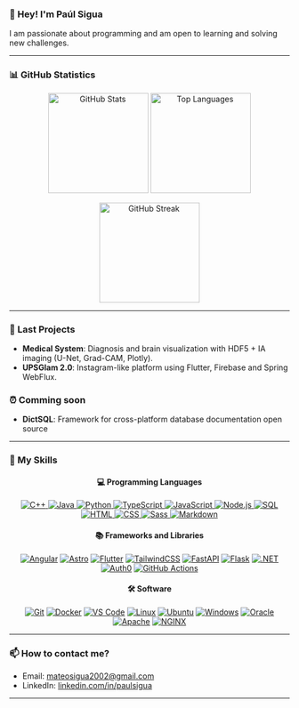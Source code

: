 <p><h3>👋 Hey! I'm Paúl Sigua</h3></p>

I am passionate about programming and am open to learning and solving new challenges.

---

<p align="center"><h3 align="left">📊 GitHub Statistics</h3></p>

<p align="center">
  <img 
    src="https://github-readme-stats.vercel.app/api?username=PaulSigua&show_icons=true&theme=github_light&bg_color=00000000" 
    alt="GitHub Stats" height="180"/>
  <img 
    src="https://github-readme-stats.vercel.app/api/top-langs/?username=PaulSigua&layout=compact&theme=github_light&bg_color=00000000" 
    alt="Top Languages" height="180"/>
</p>

<p align="center">
  <img 
    src="https://streak-stats.demolab.com?user=PaulSigua&theme=github_light&date_format=j%20M%5B%20Y%5D&background=00000000" 
    alt="GitHub Streak" height="180"/>
</p>

---

<p align="center"><h3 align="left">🚀 Last Projects</h3></p>

- **Medical System**: Diagnosis and brain visualization with HDF5 + IA imaging (U-Net, Grad-CAM, Plotly).
- **UPSGlam 2.0**: Instagram-like platform using Flutter, Firebase and Spring WebFlux.

<p align="center"><h3 align="left">⏰ Comming soon</h3></p>

- **DictSQL**: Framework for cross-platform database documentation open source

---

<p><h3 align="left">🧠 My Skills</h3></p>

<p><h4 align="center">💻 Programming Languages</h4></p>

<p align="center">
  <a href="https://github.com/search?q=user%3APaulSigua+language%3Acpp">
    <img alt="C++" src="https://img.shields.io/badge/C++-00599C.svg?logo=cplusplus&logoColor=white">
  </a>
  <a href="https://github.com/search?q=user%3APaulSigua+language%3Ajava">
    <img alt="Java" src="https://custom-icon-badges.demolab.com/badge/Java-007396.svg?logo=java&logoColor=white">
  </a>
  <a href="https://github.com/search?q=user%3APaulSigua+language%3Apython">
    <img alt="Python" src="https://img.shields.io/badge/Python-14354C.svg?logo=python&logoColor=white">
  </a>
  <a href="https://github.com/search?q=user%3APaulSigua+language%3Atypescript">
    <img alt="TypeScript" src="https://img.shields.io/badge/TypeScript-007ACC.svg?logo=typescript&logoColor=white">
  </a>
  <a href="https://github.com/search?q=user%3APaulSigua+language%3Ajavascript">
    <img alt="JavaScript" src="https://img.shields.io/badge/JavaScript-F7DF1E.svg?logo=javascript&logoColor=black">
  </a>
  <a href="https://github.com/search?q=user%3APaulSigua+language%3Anodejs">
    <img alt="Node.js" src="https://img.shields.io/badge/Node.js-43853D.svg?logo=node.js&logoColor=white">
  </a>
  <a href="https://github.com/search?q=user%3APaulSigua+language%3Asql">
    <img alt="SQL" src="https://custom-icon-badges.demolab.com/badge/SQL-025E8C.svg?logo=database&logoColor=white">
  </a>
  <a href="https://github.com/search?q=user%3APaulSigua+language%3Ahtml">
    <img alt="HTML" src="https://img.shields.io/badge/HTML-E34F26.svg?logo=html5&logoColor=white">
  </a>
  <a href="https://github.com/search?q=user%3APaulSigua+language%3Acss">
    <img alt="CSS" src="https://img.shields.io/badge/CSS-1572B6.svg?logo=css3&logoColor=white">
  </a>
  <a href="https://github.com/search?q=user%3APaulSigua+language%3Asass">
    <img alt="Sass" src="https://img.shields.io/badge/Sass-CC6699.svg?logo=sass&logoColor=white">
  </a>
  <a href="https://github.com/search?q=user%3APaulSigua+language%3Amarkdown">
    <img alt="Markdown" src="https://img.shields.io/badge/Markdown-000000.svg?logo=markdown&logoColor=white">
  </a>
</p>

<h4 align="center">📚 Frameworks and Libraries</h4>

<p align="center">
  <!-- Frontend -->
  <a href="#"><img alt="Angular" src="https://img.shields.io/badge/Angular-DD0031.svg?logo=angular&logoColor=white"></a>
  <a href="#"><img alt="Astro" src="https://img.shields.io/badge/Astro-FF5D01.svg?logo=astro&logoColor=white"></a>
  <a href="#"><img alt="Flutter" src="https://img.shields.io/badge/Flutter-02569B.svg?logo=flutter&logoColor=white"></a>
  <a href="#"><img alt="TailwindCSS" src="https://img.shields.io/badge/Tailwind_CSS-38B2AC.svg?logo=tailwind-css&logoColor=white"></a>
  <a href="#"><img alt="FastAPI" src="https://img.shields.io/badge/FastAPI-009688.svg?logo=fastapi&logoColor=white"></a>
  <a href="#"><img alt="Flask" src="https://img.shields.io/badge/Flask-000000.svg?logo=flask&logoColor=white"></a>
  <a href="#"><img alt=".NET" src="https://img.shields.io/badge/.NET-512BD4.svg?logo=dotnet&logoColor=white"></a>
  <a href="#"><img alt="Auth0" src="https://img.shields.io/badge/Auth0-EB5424.svg?logo=auth0&logoColor=white"></a>
  <a href="#"><img alt="GitHub Actions" src="https://img.shields.io/badge/GitHub%20Actions-2671E5.svg?logo=githubactions&logoColor=white"></a>
</p>

<h4 align="center">🛠 Software</h4>

<p align="center">
  <a href="#"><img alt="Git" src="https://img.shields.io/badge/Git-F05032.svg?logo=git&logoColor=white"></a>
  <a href="#"><img alt="Docker" src="https://img.shields.io/badge/Docker-2496ED.svg?logo=docker&logoColor=white"></a>
  <a href="#"><img alt="VS Code" src="https://img.shields.io/badge/VS%20Code-007ACC.svg?logo=visualstudiocode&logoColor=white"></a>
  <a href="#"><img alt="Linux" src="https://img.shields.io/badge/Linux-FCC624.svg?logo=linux&logoColor=black"></a>
  <a href="#"><img alt="Ubuntu" src="https://img.shields.io/badge/Ubuntu-E95420.svg?logo=ubuntu&logoColor=white"></a>
  <a href="#"><img alt="Windows" src="https://img.shields.io/badge/Windows-0078D6.svg?logo=windows&logoColor=white"></a>
  <a href="#"><img alt="Oracle" src="https://img.shields.io/badge/Oracle-F80000.svg?logo=oracle&logoColor=white"></a>
  <a href="#"><img alt="Apache" src="https://img.shields.io/badge/Apache-D22128.svg?logo=apache&logoColor=white"></a>
  <a href="#"><img alt="NGINX" src="https://img.shields.io/badge/NGINX-009639.svg?logo=nginx&logoColor=white"></a>
</p>

---

### 📫 How to contact me?

- Email: [mateosigua2002@gmail.com](mailto:mateosigua2002@gmail.com)
- LinkedIn: [linkedin.com/in/paulsigua](https://www.linkedin.com/in/paulsigua)
<!-- - 🌐 Portfolio: [tuweb.dev](https://tuweb.dev) *(opcional si tienes)* -->

---
